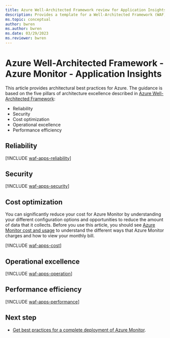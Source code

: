 ```yaml
---
title: Azure Well-Architected Framework review for Application Insights in Azure Monitor
description: Provides a template for a Well-Architected Framework (WAF) article specific to Application Insights in Azure Monitor.
ms.topic: conceptual
author: bwren
ms.author: bwren
ms.date: 03/29/2023
ms.reviewer: bwren
---
```


# Azure Well-Architected Framework - Azure Monitor - Application Insights



This article provides architectural best practices for Azure. The guidance is based on the five pillars of architecture excellence described in [Azure Well-Architected Framework](/azure/architecture/framework/):

- Reliability
- Security
- Cost optimization
- Operational excellence
- Performance efficiency

## Reliability


[!INCLUDE [waf-apps-reliability](includes/waf-apps-reliability.md)]


## Security


[!INCLUDE [waf-apps-security](includes/waf-apps-security.md)]


## Cost optimization
You can significantly reduce your cost for Azure Monitor by understanding your different configuration options and opportunities to reduce the amount of data that it collects. Before you use this article, you should see [Azure Monitor cost and usage](usage-estimated-costs.md) to understand the different ways that Azure Monitor charges and how to view your monthly bill.

[!INCLUDE [waf-apps-cost](includes/waf-apps-cost.md)]


## Operational excellence


[!INCLUDE [waf-apps-operation](includes/waf-apps-operation.md)]


## Performance efficiency


[!INCLUDE [waf-apps-performance](includes/waf-apps-performance.md)]

## Next step

- [Get best practices for a complete deployment of Azure Monitor](best-practices.md).
